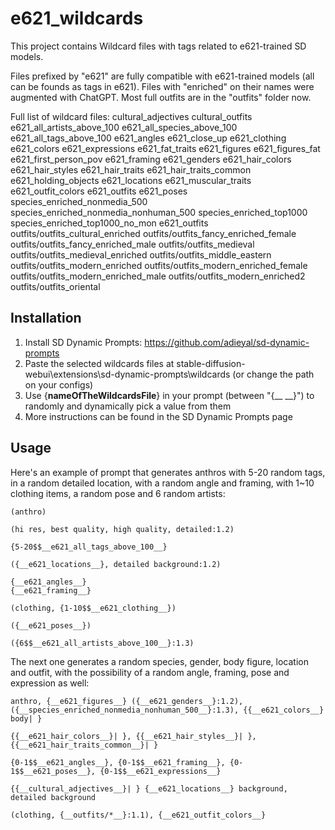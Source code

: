 # e621_wildcards

This project contains Wildcard files with tags related to e621-trained SD models.

Files prefixed by "e621" are fully compatible with e621-trained models (all can be founds as tags in e621).
Files with "enriched" on their names were augmented with ChatGPT.
Most full outfits are in the "outfits" folder now.

Full list of wildcard files:
	cultural_adjectives
	cultural_outfits
	e621_all_artists_above_100
	e621_all_species_above_100
	e621_all_tags_above_100
	e621_angles
	e621_close_up
	e621_clothing
	e621_colors
	e621_expressions
	e621_fat_traits
	e621_figures
	e621_figures_fat
	e621_first_person_pov
	e621_framing
	e621_genders
	e621_hair_colors
	e621_hair_styles
	e621_hair_traits
	e621_hair_traits_common
	e621_holding_objects
	e621_locations
	e621_muscular_traits
	e621_outfit_colors
	e621_outfits
	e621_poses
	species_enriched_nonmedia_500
	species_enriched_nonmedia_nonhuman_500
	species_enriched_top1000
	species_enriched_top1000_no_mon
	e621_outfits
	outfits/outfits_cultural_enriched
	outfits/outfits_fancy_enriched_female
	outfits/outfits_fancy_enriched_male
	outfits/outfits_medieval
	outfits/outfits_medieval_enriched
	outfits/outfits_middle_eastern
	outfits/outfits_modern_enriched
	outfits/outfits_modern_enriched_female
	outfits/outfits_modern_enriched_male
	outfits/outfits_modern_enriched2
	outfits/outfits_oriental


## Installation

1) Install SD Dynamic Prompts: https://github.com/adieyal/sd-dynamic-prompts
2) Paste the selected wildcards files at stable-diffusion-webui\extensions\sd-dynamic-prompts\wildcards (or change the path on your configs)
3) Use {__nameOfTheWildcardsFile__} in your prompt (between "{__ __}") to randomly and dynamically pick a value from them
4) More instructions can be found in the SD Dynamic Prompts page

## Usage

Here's an example of prompt that generates anthros with 5-20 random tags, in a random detailed location, with a random angle and framing, with 1~10 clothing items, a random pose and 6 random artists:

	(anthro)

	(hi res, best quality, high quality, detailed:1.2)

	{5-20$$__e621_all_tags_above_100__}

	({__e621_locations__}, detailed background:1.2)

	{__e621_angles__}
	{__e621_framing__}

	(clothing, {1-10$$__e621_clothing__})

	({__e621_poses__})

	({6$$__e621_all_artists_above_100__}:1.3)
	
The next one generates a random species, gender, body figure, location and outfit, with the possibility of a random angle, framing, pose and expression as well:

	anthro, {__e621_figures__} ({__e621_genders__}:1.2), ({__species_enriched_nonmedia_nonhuman_500__}:1.3), {{__e621_colors__} body| }

	{{__e621_hair_colors__}| }, {{__e621_hair_styles__}| }, {{__e621_hair_traits_common__}| }

	{0-1$$__e621_angles__}, {0-1$$__e621_framing__}, {0-1$$__e621_poses__}, {0-1$$__e621_expressions__}

	{{__cultural_adjectives__}| } {__e621_locations__} background, detailed background

	(clothing, {__outfits/*__}:1.1), {__e621_outfit_colors__}
